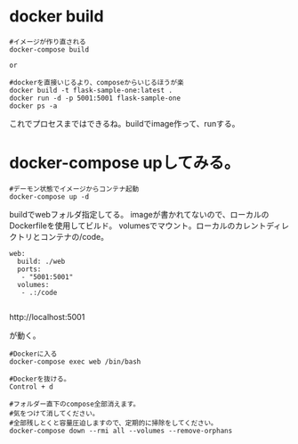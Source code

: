 
# docker build


```
#イメージが作り直される
docker-compose build

or

#dockerを直接いじるより、composeからいじるほうが楽
docker build -t flask-sample-one:latest .
docker run -d -p 5001:5001 flask-sample-one
docker ps -a
```

これでプロセスまではできるね。buildでimage作って、runする。


# docker-compose upしてみる。


```
#デーモン状態でイメージからコンテナ起動
docker-compose up -d
```

buildでwebフォルダ指定してる。
imageが書かれてないので、ローカルのDockerfileを使用してビルド。
volumesでマウント。ローカルのカレントディレクトリとコンテナの/code。


```
web:
  build: ./web
  ports:
   - "5001:5001"
  volumes:
   - .:/code


```

http://localhost:5001

が動く。



```
#Dockerに入る
docker-compose exec web /bin/bash

#Dockerを抜ける。
Control + d
```



```
#フォルダー直下のcompose全部消えます。
#気をつけて消してください。
#全部残しとくと容量圧迫しますので、定期的に掃除をしてください。
docker-compose down --rmi all --volumes --remove-orphans
```

